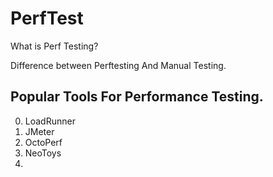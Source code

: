 # PerfTest

What is Perf Testing?

Difference between Perftesting And Manual Testing.



## Popular Tools For Performance Testing.
0. LoadRunner
1. JMeter
2. OctoPerf
3. NeoToys
4. 
